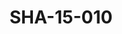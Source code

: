 ---
pid: SHA-15-010
title: SHA-15-010
language: en
original_label: 
rights: Sharhabil Ahmed
location_of_original: Sharhabil Ahmed
photographer_or_studio: 
scanned_from: photograph 10.1 by 15.2
_date: '1991'
location: Ethiopia, Addis Ababa
description: Sharhabil Ahmed and other musicians
additional_notes: 
permission_display: 'yes'
on_server: 'no'
on_website: 'no'
permalink: /photopages/en/SHA-15-010.html
layout: photo-page
---